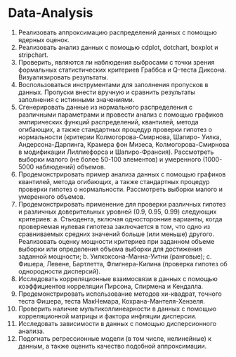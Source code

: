 # Data-Analysis

1. Реализовать аппроксимацию распределений данных с помощью ядерных оценок.
2. Реализовать анализ данных с помощью cdplot, dotchart, boxplot и stripchart.
3. Проверить, являются ли наблюдения выбросами с точки зрения формальных статистических критериев Граббса и Q-теста Диксона. Визуализировать результаты.
4. Воспользоваться инструментами для заполнения пропусков в данных. Пропуски внести вручную и сравнить результаты заполнения с истинными значениями.
5. Сгенерировать данные из нормального распределения с различными параметрами и провести анализ с помощью графиков эмпирических функций распределений, квантилей, метода огибающих, а также стандартных процедур проверки гипотез о нормальности (критерии Колмогорова-Смирнова, Шапиро- Уилка, Андерсона-Дарлинга, Крамера фон Мизеса, Колмогорова-Смирнова в модификации Лиллиефорса и Шапиро-Франсия). Рассмотреть выборки малого (не более 50-100 элементов) и умеренного (1000-5000 наблюдений) объемов.
6. Продемонстрировать пример анализа данных с помощью графиков квантилей, метода огибающих, а также стандартных процедур проверки гипотез о нормальности. Рассмотреть выборки малого и умеренного объемов.
7. Продемонстрировать применение для проверки различных гипотез и различных доверительных уровней (0.9, 0.95, 0.99) следующих критериев:
a. Стьюдента, включая односторонние варианты, когда проверяемая нулевая гипотеза заключается в том, что одно из сравниваемых средних значений больше (или меньше) другого. Реализовать оценку мощности критериев при заданном объеме выборки или определения объема выборки для достижения заданной мощности;
b. Уилкоксона-Манна-Уитни (ранговые);
c. Фишера, Левене, Бартлетта, Флигнера-Килина (проверка
гипотез об однородности дисперсий).
8. Исследовать корреляционные взаимосвязи в данных с помощью коэффициентов корреляции Пирсона, Спирмена и Кендалла.
9. Продемонстрировать использование методов хи-квадрат, точного теста Фишера, теста МакНемара, Кохрана-Мантеля-Хензеля.
10. Проверить наличие мультиколлинеарности в данных с помощью корреляционной матрицы и фактора инфляции дисперсии.
11. Исследовать зависимости в данных с помощью дисперсионного анализа.
12. Подогнать регрессионные модели (в том числе, нелинейные) к данным, а также оценить качество подобной аппроксимации.
